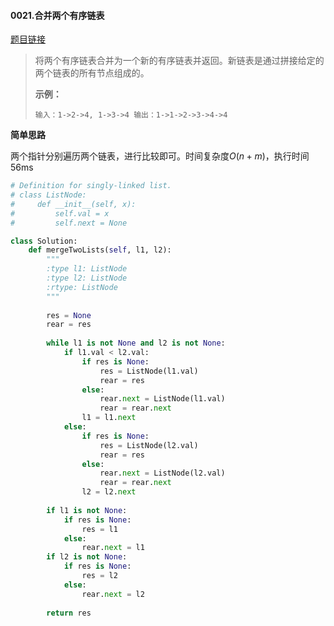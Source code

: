 #### 0021.合并两个有序链表
[题目链接](https://leetcode-cn.com/problems/merge-two-sorted-lists/)
> 将两个有序链表合并为一个新的有序链表并返回。新链表是通过拼接给定的两个链表的所有节点组成的。 
>
> **示例：**
>
> `
> 输入：1->2->4, 1->3->4
> 输出：1->1->2->3->4->4
> `

**简单思路**

两个指针分别遍历两个链表，进行比较即可。时间复杂度$O(n+m)$，执行时间56ms

```python
# Definition for singly-linked list.
# class ListNode:
#     def __init__(self, x):
#         self.val = x
#         self.next = None

class Solution:
    def mergeTwoLists(self, l1, l2):
        """
        :type l1: ListNode
        :type l2: ListNode
        :rtype: ListNode
        """
        
        res = None
        rear = res
        
        while l1 is not None and l2 is not None:
            if l1.val < l2.val:
                if res is None:
                    res = ListNode(l1.val)
                    rear = res
                else:
                    rear.next = ListNode(l1.val)
                    rear = rear.next
                l1 = l1.next
            else:
                if res is None:
                    res = ListNode(l2.val)
                    rear = res
                else:
                    rear.next = ListNode(l2.val)
                    rear = rear.next
                l2 = l2.next
        
        if l1 is not None:
            if res is None:
                res = l1
            else:
                rear.next = l1
        if l2 is not None:
            if res is None:
                res = l2
            else:
                rear.next = l2
            
        return res
```

